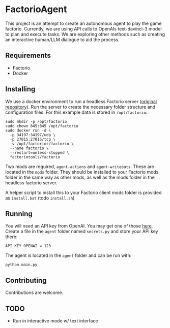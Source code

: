 # FactorioAgent

This project is an attempt to create an autonomous agent to play the game factorio. Currently, we are using API calls to OpenAIs text-davinci-3 model to plan and execute tasks. We are exploring other methods such as creating an interactive human/LLM dialogue to aid the process.


## Requirements
- Factorio
- Docker

## Installing

We use a docker environment to run a headless Factorio server ([original repository](https://github.com/factoriotools/factorio-docker)). Run the server to create the necessary folder structure and configuration files. For this example data is stored in `/opt/factorio`.

```shell
sudo mkdir -p /opt/factorio
sudo chown 845:845 /opt/factorio
sudo docker run -d \
  -p 34197:34197/udp \
  -p 27015:27015/tcp \
  -v /opt/factorio:/factorio \
  --name factorio \
  --restart=unless-stopped \
  factoriotools/factorio
```

Two mods are required, `agent-actions` and `agent-writeouts`. These are located in the `mods` folder. They should be installed to your Factorio mods folder in the same way as other mods, as well as the mods folder in the headless factorio server. 

A helper script to install this to your Factorio client mods folder is provided as `install.bat` (todo `install.sh`)

## Running

You will need an API key from OpenAI. You may get one of those [here](https://platform.openai.com/). Create a file in the `agent` folder named `secrets.py` and store your API key there:

```
API_KEY_OPENAI = 123
```

The agent is located in the `agent` folder and can be run with:

```
python main.py
```

## Contributing

Contributions are welcome.

## TODO

- Run in interactive mode w/ text interface